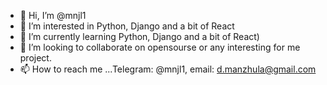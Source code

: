 - 👋 Hi, I’m @mnjl1
- 👀 I’m interested in Python, Django and a bit of React
- 🌱 I’m currently learning Python, Django and a bit of React)
- 💞️ I’m looking to collaborate on opensourse or any interesting for me project.
- 📫 How to reach me ...Telegram: @mnjl1, email: d.manzhula@gmail.com

<!---
mnjl1/mnjl1 is a ✨ special ✨ repository because its `README.md` (this file) appears on your GitHub profile.
You can click the Preview link to take a look at your changes.
--->
